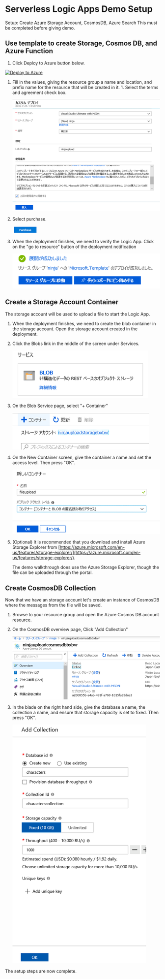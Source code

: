 # Serverless Logic Apps Demo Setup

Setup:  Create Azure Storage Account, CosmosDB, Azure Search
This must be completed before giving demo.

## Use template to create Storage, Cosmos DB, and Azure Function

1. Click Deploy to Azure button below.

[![Deploy to Azure](http://azuredeploy.net/deploybutton.png)](https://portal.azure.com/#create/Microsoft.Template/uri/https%3A%2F%2Fraw.githubusercontent.com%2Fcodingwithsasquatch%2serverless_ninjas_workshop%25-Logic_App_Overview%2Logic_App_Demo%22-Simple_Demo%2deployment.json
    )

1. Fill in the values, giving the resource group a name and location, and prefix name for the resource that will be created in it.  1. Select the terms and agreement check box.

    ![Build Template](../images/template_settings.png "Build Template")

1. Select purchase.

    ![Build Template](../images/template_purchase.png "Build Template")

1. When the deployment finishes, we need to verify the Logic App. Click on the "go to resource" button of the deployment notification

    ![Build Template](../images/template_goto_resource.png "Build Template")

## Create a Storage Account Container

The storage account will be used to upload a file to start the Logic App.

1. When the deployment finishes, we need to create the blob container in the storage account. Open the storage account created in the deployment.

1. Click the Blobs link in the middle of the screen under Services.

    ![Azure Storage](../images/storage_blob.png "Azure Storage")

1. On the Blob Service page, select "+ Container"

    ![Create Storage Container](../images/add_container.png "Create Storage Container")

1. On the New Container screen, give the container a name and set the access level.  Then press "OK".

    ![Storage Container](../images/new_container.png "Create Storage Container")

1. (Optional) It is recommended that you download and install Azure Storage Explorer from [https://azure.microsoft.com/en-us/features/storage-explorer/](https://azure.microsoft.com/en-us/features/storage-explorer/).

    The demo walkthrough does use the Azure Storage Explorer, though the file can be uploaded through the portal.

## Create CosmosDB Collection

Now that we have an storage account let's create an instance of CosmosDB where the messages from the file will be saved.

1. Browse to your resource group and open the Azure Cosmos DB account resource.

1. On the CosmosDB overview page, Click "Add Collection"

    ![Add Collection](../images/add_collection.png "Add Collection")

1. In the blade on the right hand side, give the database a name, the collection a name, and ensure that storage capacity is set to fixed.  Then press "OK".

    ![Add Collection](../images/new_collection.png "Add Collection")

The setup steps are now complete.

